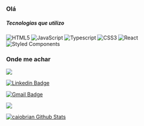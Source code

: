 ### Olá 

##### Tecnologias que utilizo

![HTML5](https://img.shields.io/badge/-HTML5-000000?style=flat&logo=html5)
![JavaScript](https://img.shields.io/badge/-JavaScript-000000?style=flat&logo=javascript)
![Typescript](https://img.shields.io/badge/-Typescript-000000?style=flat&logo=typescript)
![CSS3](https://img.shields.io/badge/-CSS3-000000?style=flat&logo=css3)
![React](https://img.shields.io/badge/-React-000000?style=flat&logo=react)
![Styled Components](https://img.shields.io/badge/-Styled-000000?style=flat&logo=styled-components)

### Onde me achar
<p align=”center>
  <a href="https://www.linkedin.com/in/caiobrian">
    <img src="https://img.shields.io/badge/LinkedIn-blue?style=flat&logo=linkedin&labelColor=blue"/> 
  </a>
</p>

[![Linkedin Badge](https://img.shields.io/badge/-LinkedIn-blue?style=flat-square&logo=Linkedin&logoColor=white&link=link_do_seu_perfil_no_linkedin)](link_do_seu_perfil_no_linkedin)

[![Gmail Badge](https://img.shields.io/badge/-Gmail-c14438?style=flat-square&logo=Gmail&logoColor=white&link=mailto:caiogomeslog@gmail.com)](mailto:caiogomeslog@gmail.com)
 

<p align=”center>
  <a href="https://www.linkedin.com/in/caiobrian">
    <img src="https://img.shields.io/badge/Gmail-red?style=flat&logo=gmail&labelColor=white"/> 
  </a>
</p>


 <a href="https://github.com/caiobrian">
<img align="center" alt="caiobrian Github Stats" src="https://github-readme-stats.codestackr.vercel.app/api?username=caiobrian&show_icons=true&hide_border=true&count_private=true&include_all_commits=true&theme=radical" /></a>

<!--
**caiobrian/caiobrian** is a ✨ _special_ ✨ repository because its `README.md` (this file) appears on your GitHub profile.

Here are some ideas to get you started:

- 🔭 I’m currently working on ...
- 🌱 I’m currently learning ...
- 👯 I’m looking to collaborate on ...
- 🤔 I’m looking for help with ...
- 💬 Ask me about ...
- 📫 How to reach me: ...
- 😄 Pronouns: ...
- ⚡ Fun fact: ...
-->
[linkedin]: https://www.linkedin.com/in/caiobrian
